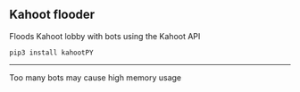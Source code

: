 ## Kahoot flooder
Floods Kahoot lobby with bots using the Kahoot API

```
pip3 install kahootPY
```
---
Too many bots may cause high memory usage
